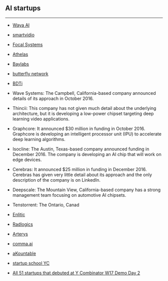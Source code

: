 ## AI startups

-------------------------

* [Waya AI](https://github.com/wayaai)
* [smartvidio](https://www.smartvid.io/)
* [Focal Systems](https://athelas.com/)
* [Athelas](https://athelas.com/)
* [Baylabs](https://baylabs.io/)
* [butterfly network](https://www.butterflynetinc.com/)
* [BDTi](https://www.bdti.com/Services/Engineering/Computer-Vision)
* Wave Systems: The Campbell, California-based company announced details of its approach in October 2016.
* Thincii: This company has not given much detail about the underlying architecture, but it is developing a low-power chipset targeting deep learning video applications.
* Graphcore: It announced $30 million in funding in October 2016. Graphcore is developing an intelligent processor unit (IPU) to accelerate deep learning algorithms.
* Isocline: The Austin, Texas-based company announced funding in December 2016. The company is developing an AI chip that will work on edge devices.
* Cerebras: It announced $25 million in funding in December 2016. Cerebras has given very little detail about its approach and the only description of the company is on LinkedIn.
* Deepscale: The Mountain View, California-based company has a strong management team focusing on automotive AI chipsets.
* Tenstorrent: The Ontario, Canad

* [Enlitic](http://www.enlitic.com/)
* [Radlogics](http://radlogics.com/)
* [Arterys](https://arterys.com/)
* [comma.ai](http://comma.ai/)
* [aKountable](https://github.com/safer41/aKountable/blob/master/README.md)
* [startup school YC](https://www.startupschool.org/)
* [All 51 startups that debuted at Y Combinator W17 Demo Day 2](https://techcrunch.com/2017/03/21/demo-day-y-combinator/amp/)
